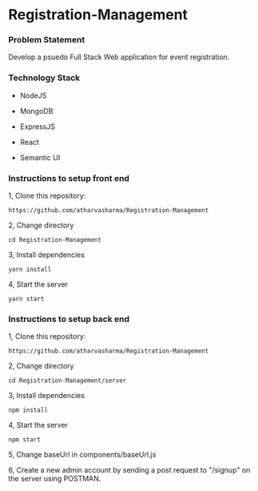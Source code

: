 Registration-Management
==============================================

### Problem Statement
Develop a psuedo Full Stack Web application for event registration.
### Technology Stack

-   NodeJS

-   MongoDB

-   ExpressJS

-   React

-   Semantic UI
### Instructions to setup front end

1, Clone this repository:

```https://github.com/atharvasharma/Registration-Management```

2, Change directory

```cd Registration-Management```

3, Install dependencies

```yarn install```

4, Start the server

```yarn start```

### Instructions to setup back end
1, Clone this repository:

```https://github.com/atharvasharma/Registration-Management```

2, Change directory

```cd Registration-Management/server```


3, Install dependencies

```npm install```

4, Start the server

```npm start```

5, Change baseUrl in components/baseUrl.js

6, Create a new admin account by sending a post request to "/signup" on the server using POSTMAN.
